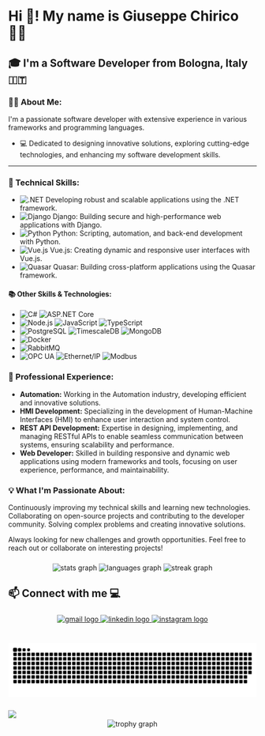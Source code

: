 <h1 align="left">Hi 👋! My name is Giuseppe Chirico ✍🏻</h1>

<h2 align="left">🎓 I'm a Software Developer from Bologna, Italy 🇮🇹</h2>

### 👨‍💻 About Me:
I'm a passionate software developer with extensive experience in various frameworks and programming languages.

- 💻 Dedicated to designing innovative solutions, exploring cutting-edge technologies, and enhancing my software development skills.

---

### 🔧 Technical Skills:
- <img src="https://img.shields.io/badge/.NET-512BD4?style=for-the-badge&logo=dotnet&logoColor=white" alt=".NET" /> Developing robust and scalable applications using the .NET framework.
- <img src="https://img.shields.io/badge/Django-092E20?style=for-the-badge&logo=django&logoColor=white" alt="Django" /> Django: Building secure and high-performance web applications with Django.
- <img src="https://img.shields.io/badge/Python-3776AB?style=for-the-badge&logo=python&logoColor=white" alt="Python" /> Python: Scripting, automation, and back-end development with Python.
- <img src="https://img.shields.io/badge/Vue.js-4FC08D?style=for-the-badge&logo=vue.js&logoColor=white" alt="Vue.js" /> Vue.js: Creating dynamic and responsive user interfaces with Vue.js.
- <img src="https://img.shields.io/badge/Quasar-1976D2?style=for-the-badge&logo=quasar&logoColor=white" alt="Quasar" /> Quasar: Building cross-platform applications using the Quasar framework.
  
#### 📚 Other Skills & Technologies:
- <img src="https://img.shields.io/badge/C%23-239120?style=for-the-badge&logo=c-sharp&logoColor=white" alt="C#" /> <img src="https://img.shields.io/badge/ASP.NET_Core-512BD4?style=for-the-badge&logo=dotnet&logoColor=white" alt="ASP.NET Core" />
- <img src="https://img.shields.io/badge/Node.js-339933?style=for-the-badge&logo=node.js&logoColor=white" alt="Node.js" /> <img src="https://img.shields.io/badge/JavaScript-F7DF1E?style=for-the-badge&logo=javascript&logoColor=black" alt="JavaScript" /> <img src="https://img.shields.io/badge/TypeScript-3178C6?style=for-the-badge&logo=typescript&logoColor=white" alt="TypeScript" />
- <img src="https://img.shields.io/badge/PostgreSQL-336791?style=for-the-badge&logo=postgresql&logoColor=white" alt="PostgreSQL" /> <img src="https://img.shields.io/badge/TimescaleDB-FEFF00?style=for-the-badge&logo=timescale&logoColor=black" alt="TimescaleDB" /> <img src="https://img.shields.io/badge/MongoDB-47A248?style=for-the-badge&logo=mongodb&logoColor=white" alt="MongoDB" />
- <img src="https://img.shields.io/badge/Docker-2496ED?style=for-the-badge&logo=docker&logoColor=white" alt="Docker" />
- <img src="https://img.shields.io/badge/RabbitMQ-FF6600?style=for-the-badge&logo=rabbitmq&logoColor=white" alt="RabbitMQ" />
- <img src="https://img.shields.io/badge/OPC_UA-0D59A5?style=for-the-badge&logo=opcua&logoColor=white" alt="OPC UA" /> <img src="https://img.shields.io/badge/Ethernet/IP-007ACC?style=for-the-badge&logo=ethernet&logoColor=white" alt="Ethernet/IP" /> <img src="https://img.shields.io/badge/Modbus-004880?style=for-the-badge&logo=modbus&logoColor=white" alt="Modbus" />

### 💼 Professional Experience:

- **Automation:** Working in the Automation industry, developing efficient and innovative solutions.
- **HMI Development:** Specializing in the development of Human-Machine Interfaces (HMI) to enhance user interaction and system control.
- **REST API Development:** Expertise in designing, implementing, and managing RESTful APIs to enable seamless communication between systems, ensuring scalability and performance.
- **Web Developer:** Skilled in building responsive and dynamic web applications using modern frameworks and tools, focusing on user experience, performance, and maintainability.

### 💡 What I'm Passionate About:

Continuously improving my technical skills and learning new technologies.
Collaborating on open-source projects and contributing to the developer community.
Solving complex problems and creating innovative solutions.

Always looking for new challenges and growth opportunities. Feel free to reach out or collaborate on interesting projects!

###

<div align="center">
  <img src="https://github-readme-stats.vercel.app/api?username=zN3utr4l&hide_title=false&hide_rank=false&show_icons=true&include_all_commits=true&count_private=true&disable_animations=false&theme=github_dark&locale=en&hide_border=false&order=1" height="150" alt="stats graph"  />
  <img src="https://github-readme-stats.vercel.app/api/top-langs?username=zN3utr4l&locale=en&hide_title=false&layout=compact&card_width=320&langs_count=5&theme=github_dark&hide_border=false&order=2" height="150" alt="languages graph"  />
 <img src="https://streak-stats.demolab.com/?user=zN3utr4l&theme=github-dark&border_radius=5&mode=weekly" height="150" alt="streak graph"  />
</div>

###

<h2 align="left">📫 Connect with me 💻</h2>

###

<div align="center">
  <a href="mailto:giuseppe.chirico.gc1@gmail.com" target="_blank">
    <img src="https://img.shields.io/static/v1?message=Gmail&logo=gmail&label=&color=EA4335&logoColor=white&labelColor=&style=for-the-badge" height="35" alt="gmail logo" />
  </a>
  <a href="https://www.linkedin.com/in/giuseppe-chirico-4456141a2/" target="_blank">
    <img src="https://img.shields.io/static/v1?message=LinkedIn&logo=linkedin&label=&color=0A66C2&logoColor=white&labelColor=&style=for-the-badge" height="35" alt="linkedin logo" />
  </a>
  <a href="https://www.instagram.com/zepps._/" target="_blank">
    <img src="https://img.shields.io/static/v1?message=Instagram&logo=instagram&label=&color=E1306C&logoColor=white&labelColor=&style=for-the-badge" height="35" alt="instagram logo" />
  </a>
</div>

###

<br clear="both">


<img src="https://raw.githubusercontent.com/zN3utr4l/zN3utr4l/output/snake.svg" alt="Snake animation" />

###

<div align="left">
  <img src="https://profile-counter.glitch.me/zN3utr4l/count.svg?"  />
</div>

<div align="center">
  <img src="https://github-profile-trophy.vercel.app?username=zN3utr4l&theme=algolia&column=-1&row=1&margin-w=8&margin-h=8&no-bg=false&no-frame=false&order=4" height="150" alt="trophy graph"  />
</div>
